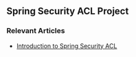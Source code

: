 ## Spring Security ACL Project

### Relevant Articles
- [Introduction to Spring Security ACL](http://www.baeldung.com/spring-security-acl)
